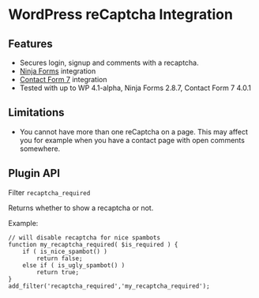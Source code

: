 WordPress reCaptcha Integration
===============================

Features
--------
- Secures login, signup and comments with a recaptcha.
- [Ninja Forms](http://ninjaforms.com/) integration
- [Contact Form 7](https://wordpress.org/plugins/contact-form-7/) integration
- Tested with up to WP 4.1-alpha, Ninja Forms 2.8.7, Contact Form 7 4.0.1

Limitations
-----------
- You cannot have more than one reCaptcha on a page. This may affect you for example when 
  you have a contact page with open comments somewhere.

Plugin API
----------
Filter `recaptcha_required`

Returns whether to show a recaptcha or not.

Example:
```
// will disable recaptcha for nice spambots
function my_recaptcha_required( $is_required ) {
	if ( is_nice_spambot() )
		return false;
	else if ( is_ugly_spambot() )
		return true;
}
add_filter('recaptcha_required','my_recaptcha_required');
```
